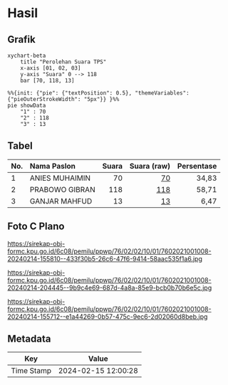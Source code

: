 # Hasil

## Grafik

```mermaid
xychart-beta
    title "Perolehan Suara TPS"
    x-axis [01, 02, 03]
    y-axis "Suara" 0 --> 118
    bar [70, 118, 13]
```

```mermaid
%%{init: {"pie": {"textPosition": 0.5}, "themeVariables": {"pieOuterStrokeWidth": "5px"}} }%%
pie showData
    "1" : 70
    "2" : 118
    "3" : 13
```

## Tabel

| No. | Nama Paslon    | Suara | Suara (raw) | Persentase |
|:--- |:-------------- | -----:| -----------:| ----------:|
| 1   | ANIES MUHAIMIN | 70    | [70][p-1]   | 34,83      |
| 2   | PRABOWO GIBRAN | 118   | [118][p-2]  | 58,71      |
| 3   | GANJAR MAHFUD  | 13    | [13][p-3]   | 6,47       |


[p-1]: https://github.com/gigit-pemilu/pemilu-2024-76-sulawesi-barat/blob/main/pilpres/hitung-suara/sub/76-sulawesi-barat/sub/02-mamuju/sub/02-tapalang/sub/1001-galung/sub/008-tps/sub/paslon-1.txt
[p-2]: https://github.com/gigit-pemilu/pemilu-2024-76-sulawesi-barat/blob/main/pilpres/hitung-suara/sub/76-sulawesi-barat/sub/02-mamuju/sub/02-tapalang/sub/1001-galung/sub/008-tps/sub/paslon-2.txt
[p-3]: https://github.com/gigit-pemilu/pemilu-2024-76-sulawesi-barat/blob/main/pilpres/hitung-suara/sub/76-sulawesi-barat/sub/02-mamuju/sub/02-tapalang/sub/1001-galung/sub/008-tps/sub/paslon-3.txt

## Foto C Plano

https://sirekap-obj-formc.kpu.go.id/6c08/pemilu/ppwp/76/02/02/10/01/7602021001008-20240214-155810--433f30b5-26c6-47f6-9414-58aac535f1a6.jpg

https://sirekap-obj-formc.kpu.go.id/6c08/pemilu/ppwp/76/02/02/10/01/7602021001008-20240214-204445--9b9c4e69-687d-4a8a-85e9-bcb0b70b6e5c.jpg

https://sirekap-obj-formc.kpu.go.id/6c08/pemilu/ppwp/76/02/02/10/01/7602021001008-20240214-155712--e1a44269-0b57-475c-9ec6-2d02060d8beb.jpg


## Metadata

| Key        | Value               |
| ---------- | ------------------- |
| Time Stamp | 2024-02-15 12:00:28 |



